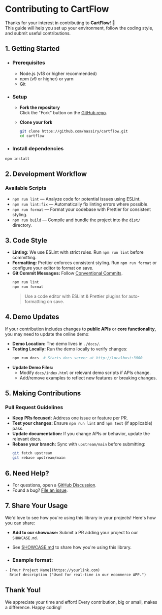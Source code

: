 
# Contributing to CartFlow

Thanks for your interest in contributing to **CartFlow**! 🎉  
This guide will help you set up your environment, follow the coding style, and submit useful contributions.

## 1. Getting Started

- ### Prerequisites
    - Node.js (v18 or higher recommended)
    - npm (v9 or higher) or yarn
    - Git

- ### Setup
    - **Fork the repository**  
       Click the "Fork" button on the [GitHub repo](https://github.com/nassiry/cartflow).
    
    - **Clone your fork**
       ```bash
       git clone https://github.com/nassiry/cartflow.git
       cd cartflow
       ```

- ### Install dependencies

```bash
npm install
```

## 2. Development Workflow

### Available Scripts

- `npm run lint` — Analyze code for potential issues using ESLint.
- `npm run lint:fix` — Automatically fix linting errors where possible.
- `npm run format` — Format your codebase with Prettier for consistent styling.
- `npm run build` — Compile and bundle the project into the `dist/` directory.

## 3. Code Style

- **Linting:** We use ESLint with strict rules. Run `npm run lint` before committing.
- **Formatting:** Prettier enforces consistent styling. Run `npm run format` or configure your editor to format on save.
- **Git Commit Messages:** Follow [Conventional Commits](https://www.conventionalcommits.org/).
    ```bash
    npm run lint
    npm run format
    ```
    > Use a code editor with ESLint & Prettier plugins for auto-formatting on save.

## 4. Demo Updates

If your contribution includes changes to **public APIs** or **core functionality**, you may need to update the online demo:

- **Demo Location:** The demo lives in `./docs/`.
- **Testing Locally:** Run the demo locally to verify changes:
    ```bash
    npm run docs  # Starts docs server at http://localhost:3000  
    ```
- **Update Demo Files:**
    - Modify `docs/index.html` or relevant demo scripts if APIs change.
    - Add/remove examples to reflect new features or breaking changes.

## 5. Making Contributions

### Pull Request Guidelines

- **Keep PRs focused:** Address one issue or feature per PR.
- **Test your changes:** Ensure `npm run lint` and `npm test` (if applicable) pass.
- **Update documentation:** If you change APIs or behavior, update the relevant docs.
- **Rebase your branch:** Sync with `upstream/main` before submitting:
    ```bash
    git fetch upstream
    git rebase upstream/main
    ```
  
## 6. Need Help?

- For questions, open a [GitHub Discussion](https://github.com/nassiry/cartflow/discussions).
- Found a bug? [File an issue](https://github.com/nassiry/cartflow/issues).

## 7. Share Your Usage

We'd love to see how you're using this library in your projects! Here's how you can share:

- **Add to our showcase:**
Submit a PR adding your project to our `SHOWCASE.md`.
- See [SHOWCASE.md](./SHOWCASE.md) to share how you're using this library.

- ### Example format:

```html
- [Your Project Name](https://yourlink.com)  
  Brief description ("Used for real-time in our ecommerce APP.")
```

## Thank You!
We appreciate your time and effort! Every contribution, big or small, makes a difference.
Happy coding!
